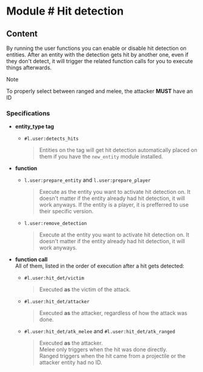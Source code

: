 # Module # Hit detection 

## Content

By running the user functions you can enable or disable hit detection on entities. After an entity with the detection gets hit by another one, even if they don't detect, it will trigger the related function calls for you to execute things afterwards.

> [!NOTE]
> To properly select between ranged and melee, the attacker **MUST** have an ID

### Specifications

- **entity_type tag**
    - `#l.user:detects_hits`  
        > Entities on the tag will get hit detection automatically placed on them if you have the `new_entity` module installed.

- **function**
    - `l.user:prepare_entity` and `l.user:prepare_player`  
        > Execute as the entity you want to activate hit detection on. It doesn't matter if the entity already had hit detection, it will work anyways. If the entity is a player, it is prefferred to use their specific version.
    - `l.user:remove_detection`  
        > Execute at the entity you want to activate hit detection on. It doesn't matter if the entity already had hit detection, it will work anyways.
- **function call**  
    All of them, listed in the order of execution after a hit gets detected:
    - `#l.user:hit_det/victim`  
        > Executed **as** the victim of the attack.
    - `#l.user:hit_det/attacker`  
        > Executed **as** the attacker, regardless of how the attack was done.
    - `#l.user:hit_det/atk_melee` and `#l.user:hit_det/atk_ranged`  
        > Executed **as** the attacker.  
        > Melee only triggers when the hit was done directly.  
        > Ranged triggers when the hit came from a projectile or the attacker entity had no ID.